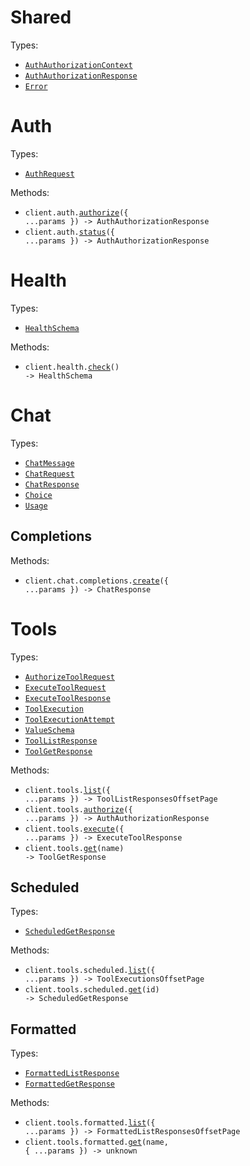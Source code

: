 # Shared

Types:

- <code><a href="./src/resources/shared.ts">AuthAuthorizationContext</a></code>
- <code><a href="./src/resources/shared.ts">AuthAuthorizationResponse</a></code>
- <code><a href="./src/resources/shared.ts">Error</a></code>

# Auth

Types:

- <code><a href="./src/resources/auth.ts">AuthRequest</a></code>

Methods:

- <code title="post /v1/auth/authorize">client.auth.<a href="./src/resources/auth.ts">authorize</a>({ ...params }) -> AuthAuthorizationResponse</code>
- <code title="get /v1/auth/status">client.auth.<a href="./src/resources/auth.ts">status</a>({ ...params }) -> AuthAuthorizationResponse</code>

# Health

Types:

- <code><a href="./src/resources/health.ts">HealthSchema</a></code>

Methods:

- <code title="get /v1/health">client.health.<a href="./src/resources/health.ts">check</a>() -> HealthSchema</code>

# Chat

Types:

- <code><a href="./src/resources/chat/chat.ts">ChatMessage</a></code>
- <code><a href="./src/resources/chat/chat.ts">ChatRequest</a></code>
- <code><a href="./src/resources/chat/chat.ts">ChatResponse</a></code>
- <code><a href="./src/resources/chat/chat.ts">Choice</a></code>
- <code><a href="./src/resources/chat/chat.ts">Usage</a></code>

## Completions

Methods:

- <code title="post /v1/chat/completions">client.chat.completions.<a href="./src/resources/chat/completions.ts">create</a>({ ...params }) -> ChatResponse</code>

# Tools

Types:

- <code><a href="./src/resources/tools/tools.ts">AuthorizeToolRequest</a></code>
- <code><a href="./src/resources/tools/tools.ts">ExecuteToolRequest</a></code>
- <code><a href="./src/resources/tools/tools.ts">ExecuteToolResponse</a></code>
- <code><a href="./src/resources/tools/tools.ts">ToolExecution</a></code>
- <code><a href="./src/resources/tools/tools.ts">ToolExecutionAttempt</a></code>
- <code><a href="./src/resources/tools/tools.ts">ValueSchema</a></code>
- <code><a href="./src/resources/tools/tools.ts">ToolListResponse</a></code>
- <code><a href="./src/resources/tools/tools.ts">ToolGetResponse</a></code>

Methods:

- <code title="get /v1/tools">client.tools.<a href="./src/resources/tools/tools.ts">list</a>({ ...params }) -> ToolListResponsesOffsetPage</code>
- <code title="post /v1/tools/authorize">client.tools.<a href="./src/resources/tools/tools.ts">authorize</a>({ ...params }) -> AuthAuthorizationResponse</code>
- <code title="post /v1/tools/execute">client.tools.<a href="./src/resources/tools/tools.ts">execute</a>({ ...params }) -> ExecuteToolResponse</code>
- <code title="get /v1/tools/{name}">client.tools.<a href="./src/resources/tools/tools.ts">get</a>(name) -> ToolGetResponse</code>

## Scheduled

Types:

- <code><a href="./src/resources/tools/scheduled.ts">ScheduledGetResponse</a></code>

Methods:

- <code title="get /v1/scheduled_tools">client.tools.scheduled.<a href="./src/resources/tools/scheduled.ts">list</a>({ ...params }) -> ToolExecutionsOffsetPage</code>
- <code title="get /v1/scheduled_tools/{id}">client.tools.scheduled.<a href="./src/resources/tools/scheduled.ts">get</a>(id) -> ScheduledGetResponse</code>

## Formatted

Types:

- <code><a href="./src/resources/tools/formatted.ts">FormattedListResponse</a></code>
- <code><a href="./src/resources/tools/formatted.ts">FormattedGetResponse</a></code>

Methods:

- <code title="get /v1/formatted_tools">client.tools.formatted.<a href="./src/resources/tools/formatted.ts">list</a>({ ...params }) -> FormattedListResponsesOffsetPage</code>
- <code title="get /v1/formatted_tools/{name}">client.tools.formatted.<a href="./src/resources/tools/formatted.ts">get</a>(name, { ...params }) -> unknown</code>

